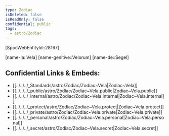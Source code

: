 ```yaml
---
type: Zodiac
isDeleted: false
isReadOnly: false
confidential: public
tags:
  - astro/Zodiac
---
```


[SpocWebEntityId::28167]



[name-la::Vela]
[name-genitive::Velorum]
[name-de::Segel]


## Confidential Links & Embeds: 
- [[../../../_Standards/astro/Zodiac/Zodiac~Vela|Zodiac~Vela]] 
- [[../../../_public/astro/Zodiac/Zodiac~Vela.public|Zodiac~Vela.public]] 
- [[../../../_internal/astro/Zodiac/Zodiac~Vela.internal|Zodiac~Vela.internal]] 
- [[../../../_protect/astro/Zodiac/Zodiac~Vela.protect|Zodiac~Vela.protect]] 
- [[../../../_private/astro/Zodiac/Zodiac~Vela.private|Zodiac~Vela.private]] 
- [[../../../_personal/astro/Zodiac/Zodiac~Vela.personal|Zodiac~Vela.personal]] 
- [[../../../_secret/astro/Zodiac/Zodiac~Vela.secret|Zodiac~Vela.secret]] 

